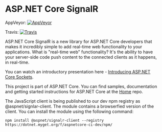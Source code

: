 ASP.NET Core SignalR
========

AppVeyor: [![AppVeyor](https://ci.appveyor.com/api/projects/status/80sq517n7peiaxi9/branch/dev?svg=true)](https://ci.appveyor.com/project/aspnetci/signalr/branch/dev)

Travis:   [![Travis](https://travis-ci.org/aspnet/SignalR.svg?branch=dev)](https://travis-ci.org/aspnet/SignalR)

ASP.NET Core SignalR is a new library for ASP.NET Core developers that makes it incredibly simple to add real-time web functionality to your applications. What is "real-time web" functionality? It's the ability to have your server-side code push content to the connected clients as it happens, in real-time.

You can watch an introductory presentation here - [Introducing ASP.NET Core Sockets](https://vimeo.com/204078084).

This project is part of ASP.NET Core. You can find samples, documentation and getting started instructions for ASP.NET Core at the [Home](https://github.com/aspnet/home) repo.

The JavaScript client is being published to our dev npm registry as @aspnet/signlar-client. The module contains a browserfied version of the client. You can install the module using the following command:

`npm install @aspnet/signalr-client --registry https://dotnet.myget.org/f/aspnetcore-ci-dev/npm/`
